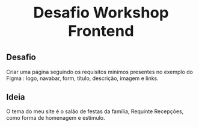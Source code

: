 <!-- Title -->
<p align="center">
  <h2 align="center" style="font-size: 40px">Desafio Workshop Frontend </h2>
</p>

## Desafio

Criar uma página seguindo os requisitos mínimos presentes no exemplo do Figma : logo, navabar, form, título, descrição, imagem e links.

## Ideia

O tema do meu site é o salão de festas da família, Requinte Recepções, como forma de homenagem e estímulo.
